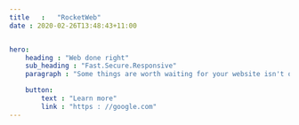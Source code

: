 ```yaml
---
title   :   "RocketWeb"
date : 2020-02-26T13:48:43+11:00


hero:
    heading : "Web done right"
    sub_heading : "Fast.Secure.Responsive"
    paragraph : "Some things are worth waiting for your website isn't one of them."

    button:
        text : "Learn more"
        link : "https : //google.com"
---
```


